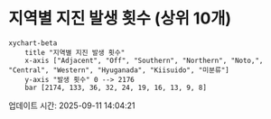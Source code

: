 # 지역별 지진 발생 횟수 (상위 10개)

```mermaid
xychart-beta
    title "지역별 지진 발생 횟수"
    x-axis ["Adjacent", "Off", "Southern", "Northern", "Noto,", "Central", "Western", "Hyuganada", "Kiisuido", "미분류"]
    y-axis "발생 횟수" 0 --> 2176
    bar [2174, 133, 36, 32, 24, 19, 16, 13, 9, 8]
```

업데이트 시간: 2025-09-11 14:04:21
